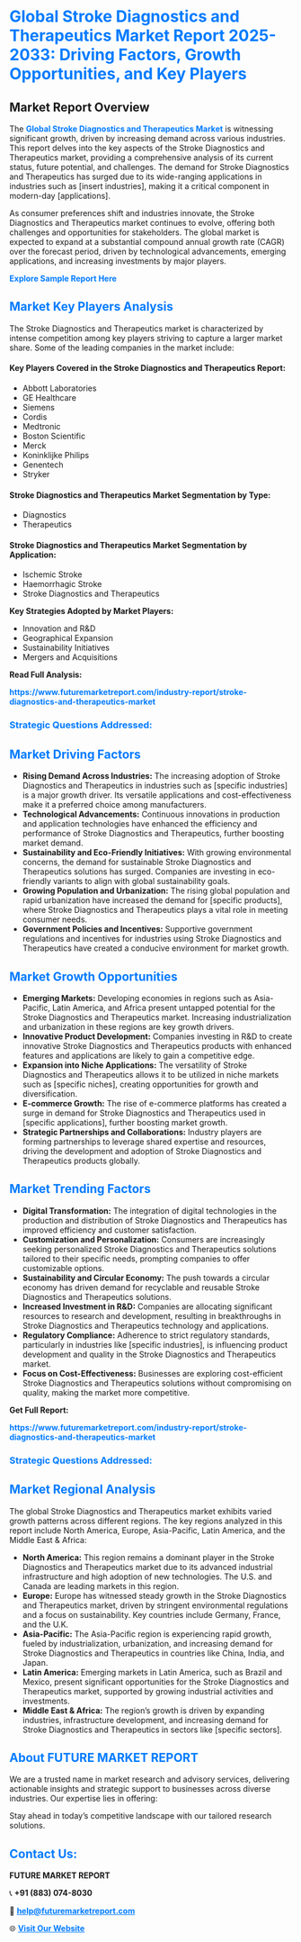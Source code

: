 <h1 style="color: #007BFF;">Global Stroke Diagnostics and Therapeutics Market Report 2025-2033: Driving Factors, Growth Opportunities, and Key Players</h1>

<section id="overview">
<h2>Market Report Overview</h2>
<p>The <a href="https://www.futuremarketreport.com/industry-report/stroke-diagnostics-and-therapeutics-market" style="color: #007BFF; text-decoration: none;"><strong>Global Stroke Diagnostics and Therapeutics Market</strong></a> is witnessing significant growth, driven by increasing demand across various industries. This report delves into the key aspects of the Stroke Diagnostics and Therapeutics market, providing a comprehensive analysis of its current status, future potential, and challenges. The demand for Stroke Diagnostics and Therapeutics has surged due to its wide-ranging applications in industries such as [insert industries], making it a critical component in modern-day [applications].</p>
<p>As consumer preferences shift and industries innovate, the Stroke Diagnostics and Therapeutics market continues to evolve, offering both challenges and opportunities for stakeholders. The global market is expected to expand at a substantial compound annual growth rate (CAGR) over the forecast period, driven by technological advancements, emerging applications, and increasing investments by major players.</p>
</section>

<section id="overview">
<p><a href="https://www.futuremarketreport.com/request-sample/reportId=122290" style="color: #007BFF; text-decoration: none;"><strong>Explore Sample Report Here</strong></a></p>
</section>

<section id="key-players">
<h2 style="color: #007BFF;">Market Key Players Analysis</h2>
<p>The Stroke Diagnostics and Therapeutics market is characterized by intense competition among key players striving to capture a larger market share. Some of the leading companies in the market include:</p>
<h4>Key Players Covered in the Stroke Diagnostics and Therapeutics Report:</h4>
<ul><li>Abbott Laboratories</li><li>GE Healthcare</li><li>Siemens</li><li>Cordis</li><li>Medtronic</li><li>Boston Scientific</li><li>Merck</li><li>Koninklijke Philips</li><li>Genentech</li><li>Stryker</li></ul>
<h4>Stroke Diagnostics and Therapeutics Market Segmentation by Type:</h4>
<ul><li>Diagnostics</li><li>Therapeutics</li></ul>

<h4>Stroke Diagnostics and Therapeutics Market Segmentation by Application:</h4>
<ul><li>Ischemic Stroke</li><li>Haemorrhagic Stroke</li><li>Stroke Diagnostics and Therapeutics</li></ul>
<p><strong>Key Strategies Adopted by Market Players:</strong></p>
<ul>
<li>Innovation and R&D</li>
<li>Geographical Expansion</li>
<li>Sustainability Initiatives</li>
<li>Mergers and Acquisitions</li>
</ul>
</section>

<section>
<p><strong>Read Full Analysis: </strong></p><a href="https://www.futuremarketreport.com/industry-report/stroke-diagnostics-and-therapeutics-market" style="color: #007BFF; text-decoration: none;"><strong>https://www.futuremarketreport.com/industry-report/stroke-diagnostics-and-therapeutics-market</strong></a>
<h3 style="color: #007BFF;">Strategic Questions Addressed:</h3>
</section>

<section id="driving-factors">
<h2 style="color: #007BFF;">Market Driving Factors</h2>
<ul>
<li><strong>Rising Demand Across Industries:</strong> The increasing adoption of Stroke Diagnostics and Therapeutics in industries such as [specific industries] is a major growth driver. Its versatile applications and cost-effectiveness make it a preferred choice among manufacturers.</li>
<li><strong>Technological Advancements:</strong> Continuous innovations in production and application technologies have enhanced the efficiency and performance of Stroke Diagnostics and Therapeutics, further boosting market demand.</li>
<li><strong>Sustainability and Eco-Friendly Initiatives:</strong> With growing environmental concerns, the demand for sustainable Stroke Diagnostics and Therapeutics solutions has surged. Companies are investing in eco-friendly variants to align with global sustainability goals.</li>
<li><strong>Growing Population and Urbanization:</strong> The rising global population and rapid urbanization have increased the demand for [specific products], where Stroke Diagnostics and Therapeutics plays a vital role in meeting consumer needs.</li>
<li><strong>Government Policies and Incentives:</strong> Supportive government regulations and incentives for industries using Stroke Diagnostics and Therapeutics have created a conducive environment for market growth.</li>
</ul>
</section>

<section id="growth-opportunities">
<h2 style="color: #007BFF;">Market Growth Opportunities</h2>
<ul>
<li><strong>Emerging Markets:</strong> Developing economies in regions such as Asia-Pacific, Latin America, and Africa present untapped potential for the Stroke Diagnostics and Therapeutics market. Increasing industrialization and urbanization in these regions are key growth drivers.</li>
<li><strong>Innovative Product Development:</strong> Companies investing in R&D to create innovative Stroke Diagnostics and Therapeutics products with enhanced features and applications are likely to gain a competitive edge.</li>
<li><strong>Expansion into Niche Applications:</strong> The versatility of Stroke Diagnostics and Therapeutics allows it to be utilized in niche markets such as [specific niches], creating opportunities for growth and diversification.</li>
<li><strong>E-commerce Growth:</strong> The rise of e-commerce platforms has created a surge in demand for Stroke Diagnostics and Therapeutics used in [specific applications], further boosting market growth.</li>
<li><strong>Strategic Partnerships and Collaborations:</strong> Industry players are forming partnerships to leverage shared expertise and resources, driving the development and adoption of Stroke Diagnostics and Therapeutics products globally.</li>
</ul>
</section>

<section id="trending-factors">
<h2 style="color: #007BFF;">Market Trending Factors</h2>
<ul>
<li><strong>Digital Transformation:</strong> The integration of digital technologies in the production and distribution of Stroke Diagnostics and Therapeutics has improved efficiency and customer satisfaction.</li>
<li><strong>Customization and Personalization:</strong> Consumers are increasingly seeking personalized Stroke Diagnostics and Therapeutics solutions tailored to their specific needs, prompting companies to offer customizable options.</li>
<li><strong>Sustainability and Circular Economy:</strong> The push towards a circular economy has driven demand for recyclable and reusable Stroke Diagnostics and Therapeutics solutions.</li>
<li><strong>Increased Investment in R&D:</strong> Companies are allocating significant resources to research and development, resulting in breakthroughs in Stroke Diagnostics and Therapeutics technology and applications.</li>
<li><strong>Regulatory Compliance:</strong> Adherence to strict regulatory standards, particularly in industries like [specific industries], is influencing product development and quality in the Stroke Diagnostics and Therapeutics market.</li>
<li><strong>Focus on Cost-Effectiveness:</strong> Businesses are exploring cost-efficient Stroke Diagnostics and Therapeutics solutions without compromising on quality, making the market more competitive.</li>
</ul>
</section>

<section>
<p><strong>Get Full Report: </strong></p><a href="https://www.futuremarketreport.com/industry-report/stroke-diagnostics-and-therapeutics-market" style="color: #007BFF; text-decoration: none;"><strong>https://www.futuremarketreport.com/industry-report/stroke-diagnostics-and-therapeutics-market</strong></a>
<h3 style="color: #007BFF;">Strategic Questions Addressed:</h3>
</section>


<section id="regional-analysis">
<h2 style="color: #007BFF;">Market Regional Analysis</h2>
<p>The global Stroke Diagnostics and Therapeutics market exhibits varied growth patterns across different regions. The key regions analyzed in this report include North America, Europe, Asia-Pacific, Latin America, and the Middle East & Africa:</p>
<ul>
<li><strong>North America:</strong> This region remains a dominant player in the Stroke Diagnostics and Therapeutics market due to its advanced industrial infrastructure and high adoption of new technologies. The U.S. and Canada are leading markets in this region.</li>
<li><strong>Europe:</strong> Europe has witnessed steady growth in the Stroke Diagnostics and Therapeutics market, driven by stringent environmental regulations and a focus on sustainability. Key countries include Germany, France, and the U.K.</li>
<li><strong>Asia-Pacific:</strong> The Asia-Pacific region is experiencing rapid growth, fueled by industrialization, urbanization, and increasing demand for Stroke Diagnostics and Therapeutics in countries like China, India, and Japan.</li>
<li><strong>Latin America:</strong> Emerging markets in Latin America, such as Brazil and Mexico, present significant opportunities for the Stroke Diagnostics and Therapeutics market, supported by growing industrial activities and investments.</li>
<li><strong>Middle East & Africa:</strong> The region’s growth is driven by expanding industries, infrastructure development, and increasing demand for Stroke Diagnostics and Therapeutics in sectors like [specific sectors].</li>
</ul>
</section>

<footer>
<h2 style="color: #007BFF;">About FUTURE MARKET REPORT</h2>
<p>We are a trusted name in market research and advisory services, delivering actionable insights and strategic support to businesses across diverse industries. Our expertise lies in offering:</p>

<p>Stay ahead in today’s competitive landscape with our tailored research solutions.</p>

<h2 style="color: #007BFF;">Contact Us:</h2>
<p><strong>FUTURE MARKET REPORT</strong></p>
<p>📞 <strong>+91 (883) 074-8030</strong></p>
<p>📧 <strong><a href="mailto:help@futuremarketreport.com" style="color: #007BFF;">help@futuremarketreport.com</a></strong></p>
<p>🌐 <strong><a href="https://www.futuremarketreport.com/" style="color: #007BFF;">Visit Our Website</a></strong></p>
</footer>